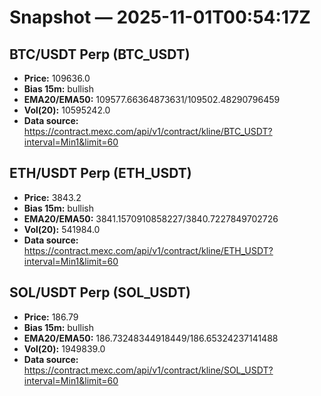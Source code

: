 # Snapshot — 2025-11-01T00:54:17Z

## BTC/USDT Perp (BTC_USDT)
- **Price:** 109636.0
- **Bias 15m:** bullish
- **EMA20/EMA50:** 109577.66364873631/109502.48290796459
- **Vol(20):** 10595242.0
- **Data source:** https://contract.mexc.com/api/v1/contract/kline/BTC_USDT?interval=Min1&limit=60

## ETH/USDT Perp (ETH_USDT)
- **Price:** 3843.2
- **Bias 15m:** bullish
- **EMA20/EMA50:** 3841.1570910858227/3840.7227849702726
- **Vol(20):** 541984.0
- **Data source:** https://contract.mexc.com/api/v1/contract/kline/ETH_USDT?interval=Min1&limit=60

## SOL/USDT Perp (SOL_USDT)
- **Price:** 186.79
- **Bias 15m:** bullish
- **EMA20/EMA50:** 186.73248344918449/186.65324237141488
- **Vol(20):** 1949839.0
- **Data source:** https://contract.mexc.com/api/v1/contract/kline/SOL_USDT?interval=Min1&limit=60

